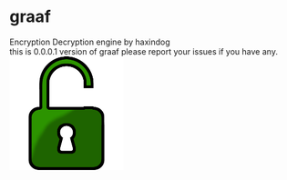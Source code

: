 # graaf
Encryption Decryption engine by haxindog <br>
this is 0.0.0.1 version of graaf please report your issues if you have any.<br>
<img src="https://raw.githubusercontent.com/Cryptor-droid/graaf/master/Images/Unlocked.png" border="0"/>
